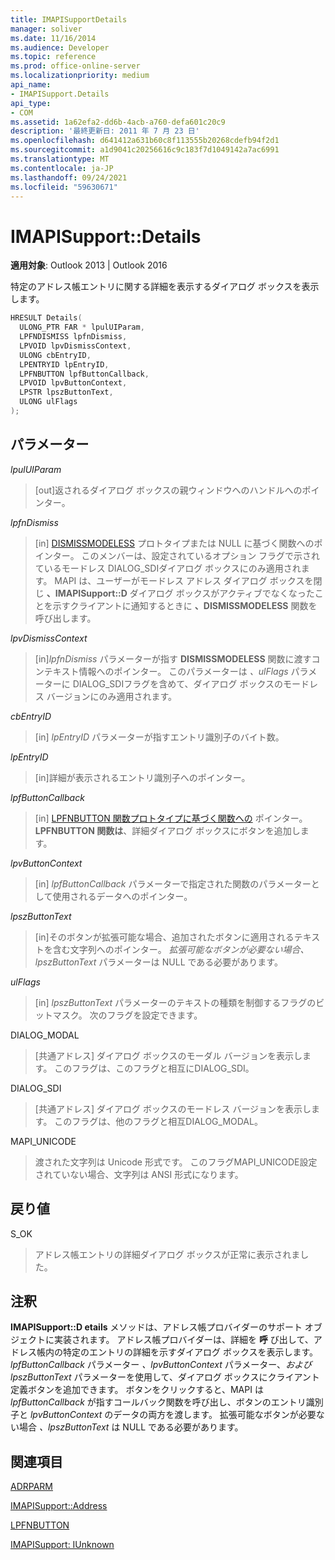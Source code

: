```yaml
---
title: IMAPISupportDetails
manager: soliver
ms.date: 11/16/2014
ms.audience: Developer
ms.topic: reference
ms.prod: office-online-server
ms.localizationpriority: medium
api_name:
- IMAPISupport.Details
api_type:
- COM
ms.assetid: 1a62efa2-dd6b-4acb-a760-defa601c20c9
description: '最終更新日: 2011 年 7 月 23 日'
ms.openlocfilehash: d641412a631b60c8f113555b20268cdefb94f2d1
ms.sourcegitcommit: a1d9041c20256616c9c183f7d1049142a7ac6991
ms.translationtype: MT
ms.contentlocale: ja-JP
ms.lasthandoff: 09/24/2021
ms.locfileid: "59630671"
---
```

# <a name="imapisupportdetails"></a>IMAPISupport::Details

  
  
**適用対象**: Outlook 2013 | Outlook 2016 
  
特定のアドレス帳エントリに関する詳細を表示するダイアログ ボックスを表示します。
  
```cpp
HRESULT Details(
  ULONG_PTR FAR * lpulUIParam,
  LPFNDISMISS lpfnDismiss,
  LPVOID lpvDismissContext,
  ULONG cbEntryID,
  LPENTRYID lpEntryID,
  LPFNBUTTON lpfButtonCallback,
  LPVOID lpvButtonContext,
  LPSTR lpszButtonText,
  ULONG ulFlags
);
```

## <a name="parameters"></a>パラメーター

 _lpulUIParam_
  
> [out]返されるダイアログ ボックスの親ウィンドウへのハンドルへのポインター。
    
 _lpfnDismiss_
  
> [in] [DISMISSMODELESS](dismissmodeless.md) プロトタイプまたは NULL に基づく関数へのポインター。 このメンバーは、設定されているオプション フラグで示されているモードレス DIALOG_SDIダイアログ ボックスにのみ適用されます。 MAPI は、ユーザーがモードレス アドレス ダイアログ ボックスを閉じ **、IMAPISupport::D** ダイアログ ボックスがアクティブでなくなったことを示すクライアントに通知するときに **、DISMISSMODELESS** 関数を呼び出します。 
    
 _lpvDismissContext_
  
> [in]_lpfnDismiss_ パラメーターが指す **DISMISSMODELESS** 関数に渡すコンテキスト情報へのポインター。 このパラメーターは  _、ulFlags_ パラメーターに DIALOG_SDIフラグを含めて、ダイアログ ボックスのモードレス バージョンにのみ適用されます。 
    
 _cbEntryID_
  
> [in]  _lpEntryID_ パラメーターが指すエントリ識別子のバイト数。 
    
 _lpEntryID_
  
> [in]詳細が表示されるエントリ識別子へのポインター。
    
 _lpfButtonCallback_
  
> [in] [LPFNBUTTON 関数プロトタイプに基づく関数への](lpfnbutton.md) ポインター。 **LPFNBUTTON 関数は**、詳細ダイアログ ボックスにボタンを追加します。 
    
 _lpvButtonContext_
  
> [in]  _lpfButtonCallback_ パラメーターで指定された関数のパラメーターとして使用されるデータへのポインター。 
    
 _lpszButtonText_
  
> [in]そのボタンが拡張可能な場合、追加されたボタンに適用されるテキストを含む文字列へのポインター。 _拡張可能なボタンが必要ない場合、lpszButtonText_ パラメーターは NULL である必要があります。 
    
 _ulFlags_
  
> [in]  _lpszButtonText_ パラメーターのテキストの種類を制御するフラグのビットマスク。 次のフラグを設定できます。 
    
DIALOG_MODAL
  
> [共通アドレス] ダイアログ ボックスのモーダル バージョンを表示します。 このフラグは、このフラグと相互にDIALOG_SDI。
    
DIALOG_SDI
  
>  [共通アドレス] ダイアログ ボックスのモードレス バージョンを表示します。 このフラグは、他のフラグと相互DIALOG_MODAL。 
    
MAPI_UNICODE 
  
> 渡された文字列は Unicode 形式です。 このフラグMAPI_UNICODE設定されていない場合、文字列は ANSI 形式になります。
    
## <a name="return-value"></a>戻り値

S_OK 
  
> アドレス帳エントリの詳細ダイアログ ボックスが正常に表示されました。
    
## <a name="remarks"></a>注釈

**IMAPISupport::D etails** メソッドは、アドレス帳プロバイダーのサポート オブジェクトに実装されます。 アドレス帳プロバイダーは、詳細を **呼** び出して、アドレス帳内の特定のエントリの詳細を示すダイアログ ボックスを表示します。 _lpfButtonCallback_ パラメーター _、lpvButtonContext_ パラメーター、_および lpszButtonText_ パラメーターを使用して、ダイアログ ボックスにクライアント定義ボタンを追加できます。 ボタンをクリックすると、MAPI は  _lpfButtonCallback_ が指すコールバック関数を呼び出し、ボタンのエントリ識別子と  _lpvButtonContext_ のデータの両方を渡します。 拡張可能なボタンが必要ない場合  _、lpszButtonText_ は NULL である必要があります。 
  
## <a name="see-also"></a>関連項目



[ADRPARM](adrparm.md)
  
[IMAPISupport::Address](imapisupport-address.md)
  
[LPFNBUTTON](lpfnbutton.md)
  
[IMAPISupport: IUnknown](imapisupportiunknown.md)

